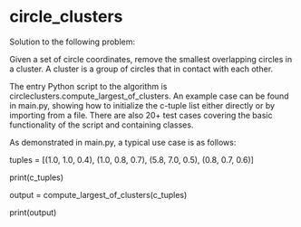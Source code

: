 # circle_clusters

Solution to the following problem:

Given a set of circle coordinates, remove the smallest overlapping circles in a cluster. A cluster is a group of circles that in contact with each other.

The entry Python script to the algorithm is circleclusters.compute_largest_of_clusters. An example case can be found in main.py, showing how to initialize the c-tuple list either directly or by importing from a file. There are also 20+ test cases covering the basic functionality of the script and containing classes.

As demonstrated in main.py, a typical use case is as follows:

tuples = [(1.0, 1.0, 0.4),
          (1.0, 0.8, 0.7),
          (5.8, 7.0, 0.5),
          (0.8, 0.7, 0.6)]


print(c_tuples)

output = compute_largest_of_clusters(c_tuples)

print(output)
